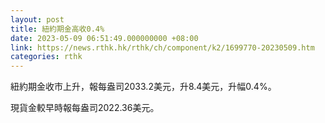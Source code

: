 ```yaml
---
layout: post
title: 紐約期金高收0.4%
date: 2023-05-09 06:51:49.000000000 +08:00
link: https://news.rthk.hk/rthk/ch/component/k2/1699770-20230509.htm
categories: rthk
---
```


紐約期金收市上升，報每盎司2033.2美元，升8.4美元，升幅0.4%。

現貨金較早時報每盎司2022.36美元。

